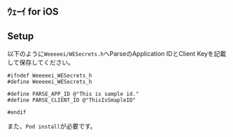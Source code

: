 ｳｪｰｲ for iOS
-------

## Setup
以下のように`Weeeeei/WESecrets.h`へParseのApplication IDとClient Keyを記載して保存してください。

```
#ifndef Weeeeei_WESecrets_h
#define Weeeeei_WESecrets_h

#define PARSE_APP_ID @"This is sample id."
#define PARSE_CLIENT_ID @"ThisIsSmapleID"

#endif
```

また、`Pod install`が必要です。
